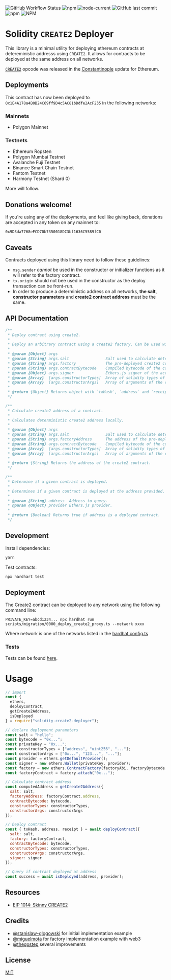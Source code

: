 ![GitHub Workflow Status](https://img.shields.io/github/workflow/status/thegostep/solidity-create2-deployer/CI)
![npm](https://img.shields.io/npm/v/solidity-create2-deployer)
![node-current](https://img.shields.io/node/v/solidity-create2-deployer)
![GitHub last commit](https://img.shields.io/github/last-commit/thegostep/solidity-create2-deployer)
![npm](https://img.shields.io/npm/dw/solidity-create2-deployer)
![NPM](https://img.shields.io/npm/l/solidity-create2-deployer)

# Solidity `CREATE2` Deployer

This library is a minimal utility for deploying ethereum contracts at detereministic addresss using `CREATE2`. It allows for contracts to be deployed at the same address on all networks.

[`CREATE2`](https://github.com/ethereum/EIPs/pull/1014) opcode was released in the [Constantinople](https://github.com/paritytech/parity-ethereum/issues/8427) update for Ethereum.

## Deployments

This contract has now been deployed to `0x1E4A178a4B0B24C69ff9D4c5AC81bDdfe2AcF235` in the following networks:

### Mainnets

* Polygon Mainnet

### Testnets

* Ethereum Ropsten
* Polygon Mumbai Testnet
* Avalanche Fuji Testnet
* Binance Smart Chain Testnet
* Fantom Testnet
* Harmony Testnet (Shard 0)

More will follow.

## Donations welcome!

If you're using any of the deployments, and feel like giving back, donations are accepted in any token on any mainnet to:

```
0x9D3da7768eFCD70b7350018DC3bf1636C5589fC0
```

## Caveats

Contracts deployed using this library need to follow these guidelines:

- `msg.sender` *cannot* be used in the constructor or initializer functions as it will refer to the factory contract.
- `tx.origin` should not bee used in the constructor as the deploy transaction can be front-run.
- In order to produce a deterministic address on all networks, **the salt**, **constructor parameters** and **create2 contract address** must be the same.

## API Documentation

```js
/**
 * Deploy contract using create2.
 *
 * Deploy an arbitrary contract using a create2 factory. Can be used with an ethers provider on any network.
 *
 * @param {Object} args
 * @param {String} args.salt                Salt used to calculate deterministic create2 address.
 * @param {String} args.factory             The pre-deployed create2 contract.
 * @param {String} args.contractBytecode    Compiled bytecode of the contract.
 * @param {Object} args.signer              Ethers.js signer of the account from which to deploy the contract.
 * @param {Array}  [args.constructorTypes]  Array of solidity types of the contract constructor.
 * @param {Array}  [args.constructorArgs]   Array of arguments of the contract constructor.
 *
 * @return {Object} Returns object with `txHash`, `address` and `receipt` from the deployed contract.
 */

/**
 * Calculate create2 address of a contract.
 *
 * Calculates deterministic create2 address locally.
 *
 * @param {Object} args
 * @param {String} args.salt                Salt used to calculate deterministic create2 address.
 * @param {String} args.factoryAddress      The address of the pre-deployed create2 factory.
 * @param {String} args.contractBytecode    Compiled bytecode of the contract.
 * @param {Array}  [args.constructorTypes]  Array of solidity types of the contract constructor.
 * @param {Array}  [args.constructorArgs]   Array of arguments of the contract constructor.
 *
 * @return {String} Returns the address of the create2 contract.
 */

/**
 * Determine if a given contract is deployed.
 *
 * Determines if a given contract is deployed at the address provided.
 *
 * @param {String} address  Address to query.
 * @param {Object} provider Ethers.js provider.
 *
 * @return {Boolean} Returns true if address is a deployed contract.
 */
```

## Development

Install dependencies:

```bash
yarn
```

Test contracts:

```bash
npx hardhart test
```

## Deployment

The Create2 contract can be deployed to any network using the following command line:
```
PRIVATE_KEY=abcd1234... npx hardhat run scripts/migration/0000_deploy_create2_proxy.ts --network xxxx
```
Where network is one of the networks listed in the [hardhat.config.ts](./hardhat.config.ts)

### Tests

Tests can be found [here](./test/).

# Usage



```js
// import
const {
  ethers,
  deployContract,
  getCreate2Address,
  isDeployed
} = require("solidity-create2-deployer");

// declare deployment parameters
const salt = "hello";
const bytecode = "0x...";
const privateKey = "0x...";
const constructorTypes = ["address", "uint256", "..."];
const constructorArgs = ["0x...", "123...", "..."];
const provider = ethers.getDefaultProvider();
const signer = new ethers.Wallet(privateKey, provider);
const factory = new ethers.ContractFactory(factoryAbi, factoryBytecode, signer);
const factoryContract = factory.attach("0x...");

// Calculate contract address
const computedAddress = getCreate2Address({
  salt: salt,
  factoryAddress: factoryContract.address,
  contractBytecode: bytecode,
  constructorTypes: constructorTypes,
  constructorArgs: constructorArgs
});

// Deploy contract
const { txHash, address, receipt } = await deployContract({
  salt: salt,
  factory: factoryContract,
  contractBytecode: bytecode,
  constructorTypes: constructorTypes,
  constructorArgs: constructorArgs,
  signer: signer
});

// Query if contract deployed at address
const success = await isDeployed(address, provider);
```

## Resources

- [EIP 1014: Skinny CREATE2](https://eips.ethereum.org/EIPS/eip-1014)

## Credits

- [@stanislaw-glogowski](https://github.com/stanislaw-glogowski/CREATE2) for initial implementation example
- [@miguelmota](https://github.com/miguelmota/solidity-create2-example) for factory implementation example with web3
- [@thegostep](https://github.com/thegostep/solidity-create2-deployer) several improvements

## License

[MIT](LICENSE)
